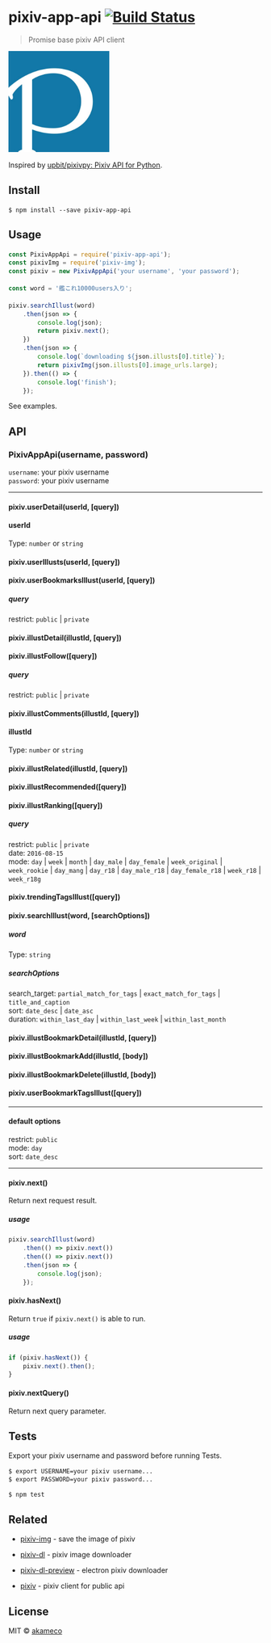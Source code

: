# pixiv-app-api [![Build Status](https://travis-ci.org/akameco/pixiv-app-api.svg?branch=master)](https://travis-ci.org/akameco/pixiv-app-api)

> Promise base pixiv API client

<img src="media/image.jpg" width=200>

Inspired by  [upbit/pixivpy: Pixiv API for Python](https://github.com/upbit/pixivpy).

## Install

```
$ npm install --save pixiv-app-api
```


## Usage

```js
const PixivAppApi = require('pixiv-app-api');
const pixivImg = require('pixiv-img');
const pixiv = new PixivAppApi('your username', 'your password');

const word = '艦これ10000users入り';

pixiv.searchIllust(word)
	.then(json => {
		console.log(json);
		return pixiv.next();
	})
	.then(json => {
		console.log(`downloading ${json.illusts[0].title}`);
		return pixivImg(json.illusts[0].image_urls.large);
	}).then(() => {
		console.log('finish');
	});
```

See examples.


## API

### PixivAppApi(username, password)

`username`: your pixiv username<br>
`password`: your pixiv username

<hr>

#### pixiv.userDetail(userId, [query])

#### userId

Type: `number` or `string`


#### pixiv.userIllusts(userId, [query])

#### pixiv.userBookmarksIllust(userId, [query])

##### query
restrict: `public` | `private`

#### pixiv.illustDetail(illustId, [query])

#### pixiv.illustFollow([query])

##### query
restrict: `public` | `private`

#### pixiv.illustComments(illustId, [query])

#### illustId

Type: `number` or `string`

#### pixiv.illustRelated(illustId, [query])

#### pixiv.illustRecommended([query])

#### pixiv.illustRanking([query])

##### query
restrict: `public` | `private`<br>
date: `2016-08-15`<br>
mode: `day` | `week` | `month` | `day_male` | `day_female` | `week_original` | `week_rookie` | `day_mang` | `day_r18` | `day_male_r18` | `day_female_r18` | `week_r18` | `week_r18g`<br>

#### pixiv.trendingTagsIllust([query])

#### pixiv.searchIllust(word, [searchOptions])

##### word

Type: `string`

##### searchOptions

search_target: `partial_match_for_tags` | `exact_match_for_tags` | `title_and_caption` <br>
sort: `date_desc` | `date_asc`<br>
duration: `within_last_day` | `within_last_week` | `within_last_month`

#### pixiv.illustBookmarkDetail(illustId, [query])

#### pixiv.illustBookmarkAdd(illustId, [body])

#### pixiv.illustBookmarkDelete(illustId, [body])

#### pixiv.userBookmarkTagsIllust([query])

<hr>

#### default options
restrict: `public`<br>
mode: `day`<br>
sort: `date_desc`<br>

<hr>

#### pixiv.next()

Return next request result.

##### usage

```js
pixiv.searchIllust(word)
	.then(() => pixiv.next())
	.then(() => pixiv.next())
	.then(json => {
		console.log(json);
	});
```

#### pixiv.hasNext()

Return `true` if `pixiv.next()` is able to run.

##### usage

```js
if (pixiv.hasNext()) {
	pixiv.next().then();
}
```

#### pixiv.nextQuery()

Return next query parameter.

## Tests

Export your pixiv username and password before running Tests.

```
$ export USERNAME=your pixiv username...
$ export PASSWORD=your pixiv password...
```

```
$ npm test
```

## Related

- [pixiv-img](https://github.com/akameco/pixiv-img) - save the image of pixiv
- [pixiv-dl](https://github.com/akameco/pixiv-dl) - pixiv image downloader
- [pixiv-dl-preview](https://github.com/akameco/pixiv-dl-preview) - electron pixiv downloader

- [pixiv](https://github.com/akameco/pixiv) - pixiv client for public api

## License

MIT © [akameco](http://akameco.github.io)
